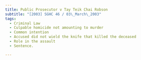 ```yaml
---
title: Public Prosecutor v Tay Teik Chai Robson 
subtitle: "[2003] SGHC 46 / 03\_March\_2003"
tags:
  - Criminal Law
  - Culpable homicide not amounting to murder
  - Common intention
  - Accused did not wield the knife that killed the deceased
  - Role in the assault
  - Sentence.

---
```


